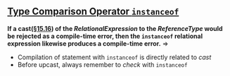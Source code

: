 ## [Type Comparison Operator `instanceof`](https://docs.oracle.com/javase/specs/jls/se8/html/jls-15.html#jls-15.20.2)

**If a cast([§15.16](https://docs.oracle.com/javase/specs/jls/se8/html/jls-15.html#jls-15.16)) of the *RelationalExpression* to the *ReferenceType* would be rejected as a compile-time error, then the `instanceof` relational expression likewise produces a compile-time error.** => 

* Compilation of statement with `instanceof` is directly related to *cast* 
* Before upcast, always remember to *check* with `instanceof`  

